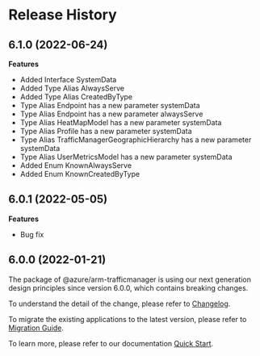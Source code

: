 # Release History
    
## 6.1.0 (2022-06-24)
    
**Features**

  - Added Interface SystemData
  - Added Type Alias AlwaysServe
  - Added Type Alias CreatedByType
  - Type Alias Endpoint has a new parameter systemData
  - Type Alias Endpoint has a new parameter alwaysServe
  - Type Alias HeatMapModel has a new parameter systemData
  - Type Alias Profile has a new parameter systemData
  - Type Alias TrafficManagerGeographicHierarchy has a new parameter systemData
  - Type Alias UserMetricsModel has a new parameter systemData
  - Added Enum KnownAlwaysServe
  - Added Enum KnownCreatedByType
    
## 6.0.1 (2022-05-05)

**Features**

  - Bug fix
 
## 6.0.0 (2022-01-21)

The package of @azure/arm-trafficmanager is using our next generation design principles since version 6.0.0, which contains breaking changes.

To understand the detail of the change, please refer to [Changelog](https://aka.ms/js-track2-changelog).

To migrate the existing applications to the latest version, please refer to [Migration Guide](https://aka.ms/js-track2-migration-guide).

To learn more, please refer to our documentation [Quick Start](https://aka.ms/js-track2-quickstart).
